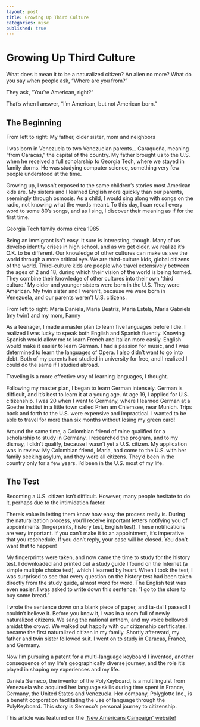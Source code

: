 ```yaml
---
layout: post
title: Growing Up Third Culture
categories: misc
published: true
---
```

# Growing Up Third Culture



What does it mean it to be a naturalized citizen? An alien no more? What do you say when people ask, “Where are you from?”

They ask, “You’re American, right?”

That’s when I answer, “I’m American, but not American born.”

## The Beginning

From left to right: My father, older sister, mom and neighbors


I was born in Venezuela to two Venezuelan parents… Caraqueña, meaning “from Caracas,” the capital of the country. My father brought us to the U.S. when he received a full scholarship to Georgia Tech, where we stayed in family dorms. He was studying computer science, something very few people understood at the time.

Growing up, I wasn’t exposed to the same children’s stories most American kids are. My sisters and I learned English more quickly than our parents, seemingly through osmosis. As a child, I would sing along with songs on the radio, not knowing what the words meant. To this day, I can recall every word to some 80’s songs, and as I sing, I discover their meaning as if for the first time.

Georgia Tech family dorms circa 1985


Being an immigrant isn’t easy. It sure is interesting, though. Many of us develop identity crises in high school, and as we get older, we realize it’s O.K. to be different. Our knowledge of other cultures can make us see the world through a more critical eye. We are third-culture kids, global citizens of the world. Third-culture kids are people who travel extensively between the ages of 2 and 18, during which their vision of the world is being formed. They combine their knowledge of other cultures into their own ‘third culture.’ My older and younger sisters were born in the U.S. They were American. My twin sister and I weren’t, because we were born in Venezuela, and our parents weren’t U.S. citizens.


From left to right: Maria Daniela, Maria Beatriz, Maria Estela, Maria Gabriela (my twin) and my mom, Fanny

As a teenager, I made a master plan to learn five languages before I die. I realized I was lucky to speak both English and Spanish fluently. Knowing Spanish would allow me to learn French and Italian more easily. English would make it easier to learn German. I had a passion for music, and I was determined to learn the languages of Opera. I also didn’t want to go into debt. Both of my parents had studied in university for free, and I realized I could do the same if I studied abroad.

Traveling is a more effective way of learning languages, I thought.

Following my master plan, I began to learn German intensely. German is difficult, and it’s best to learn it at a young age. At age 19, I applied for U.S. citizenship. I was 20 when I went to Germany, where I learned German at a Goethe Institut in a little town called Prien am Chiemsee, near Munich. Trips back and forth to the U.S. were expensive and impractical. I wanted to be able to travel for more than six months without losing my green card!

Around the same time, a Colombian friend of mine qualified for a scholarship to study in Germany. I researched the program, and to my dismay, I didn’t qualify, because I wasn’t yet a U.S. citizen. My application was in review. My Colombian friend, Maria, had come to the U.S. with her family seeking asylum, and they were all citizens. They’d been in the country only for a few years.
I’d been in the U.S. most of my life.

## The Test

Becoming a U.S. citizen isn’t difficult. However, many people hesitate to do it, perhaps due to the intimidation factor.

There’s value in letting them know how easy the process really is.
During the naturalization process, you’ll receive important letters notifying you of appointments (fingerprints, history test, English test). These notifications are very important. If you can’t make it to an appointment, it’s imperative that you reschedule. If you don’t reply, your case will be closed. You don’t want that to happen!

My fingerprints were taken, and now came the time to study for the history test. I downloaded and printed out a study guide I found on the Internet (a simple multiple choice test), which I learned by heart. When I took the test, I was surprised to see that every question on the history test had been taken directly from the study guide, almost word for word.
The English test was even easier. I was asked to write down this sentence: “I go to the store to buy some bread.”

I wrote the sentence down on a blank piece of paper, and ta-da! I passed! I couldn’t believe it.
Before you know it, I was in a room full of newly naturalized citizens. We sang the national anthem, and my voice bellowed amidst the crowd. We walked out happily with our citizenship certificates. I became the first naturalized citizen in my family. Shortly afterward, my father and twin sister followed suit. I went on to study in Caracas, France, and Germany.

Now I’m pursuing a patent for a multi-language keyboard I invented, another consequence of my life’s geographically diverse journey, and the role it’s played in shaping my experiences and my life.

Daniela Semeco, the inventor of the PolyKeyboard, is a multilinguist from Venezuela who acquired her language skills during time spent in France, Germany, the United States and Venezuela. Her company, Polyglotte Inc., is a benefit corporation facilitating the use of language through the PolyKeyboard. This story is Semeco’s personal journey to citizenship. 

This article was featured on the ['New Americans Campaign' website!](https://www.newamericanscampaign.org/growing-up-third-culture/)
